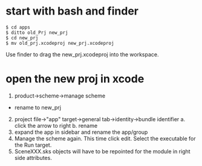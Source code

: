 
# start with bash and finder

```
$ cd apps
$ ditto old_Prj new_prj
$ cd new_prj
$ mv old_prj.xcodeproj new_prj.xcodeproj
```

Use finder to drag the new_prj.xcodeproj into the workspace.


# open the new proj in xcode

1. product->scheme->manage scheme
  * rename to new_prj
2. project file->"app" target->general tab->identity->bundle identifier
  a. click the arrow to right
  b. rename
3. expand the app in sidebar and rename the app/group
4. Manage the scheme again.  This time click edit.  Select the executable for the Run target.
5. SceneXXX.sks objects will have to be repointed for the module in right side attributes.
